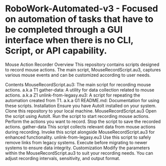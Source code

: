 # RoboWork-Automated-v3 - Focused on automation of tasks that have to be completed through a GUI interface when there is no CLI, Script, or API capability.

Mouse Action Recorder
Overview
This repository contains scripts designed to record mouse actions. The main script, MouseRecordScript.au3, captures various mouse events and can be customized according to user needs.

Contents
MouseRecordScript.au3: The main script for recording mouse actions. a.k.a T1
gather-data: A utility for data collection related to mouse actions. a.k.a Z1
unlink-from-legasy.eu3: A script for repeating the automation created from T1. a.k.a G1
README.md: Documentation for using these scripts.
Installation
Ensure you have AutoIt installed on your system.
Clone this repository to your local machine.
MouseRecordScript.au3
Open the script using AutoIt.
Run the script to start recording mouse actions.
Perform the actions you want to record.
Stop the script to save the recorded actions.
gather-data
This script collects relevant data from mouse actions during recording.
Invoke this script alongside MouseRecordScript.au3 for enhanced functionality.
unlink-from-legasy.eu3
Use this script to safely remove links from legacy systems.
Execute before migrating to newer systems to ensure data integrity.
Customization
Modify the parameters within the MouseRecordScript.au3 to suit your recording needs.
You can adjust recording intervals, sensitivity, and output format.
